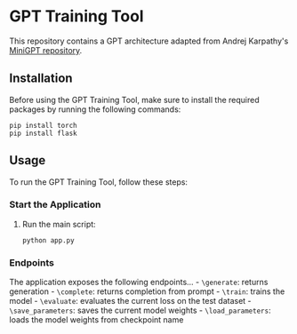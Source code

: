 
# GPT Training Tool

This repository contains a GPT architecture adapted from Andrej Karpathy's [MiniGPT repository](https://github.com/karpathy/minGPT).

## Installation

Before using the GPT Training Tool, make sure to install the required packages by running the following commands:

```shell
pip install torch
pip install flask
```

## Usage

To run the GPT Training Tool, follow these steps:

### Start the Application

1. Run the main script:

    ```shell
    python app.py
    ```

### Endpoints

The application exposes the following endpoints...
    - `\generate`: returns generation
    - `\complete`: returns completion from prompt
    - `\train`: trains the model
    - `\evaluate`: evaluates the current loss on the test dataset
    - `\save_parameters`: saves the current model weights
    - `\load_parameters`: loads the model weights from checkpoint name
